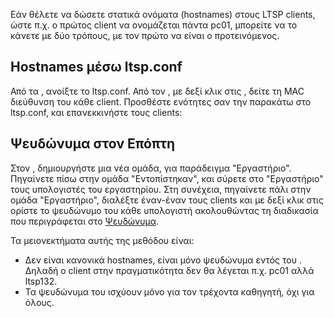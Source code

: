 Εάν θέλετε να δώσετε στατικά ονόματα (hostnames) στους LTSP clients,
ώστε π.χ. ο πρώτος client να ονομάζεται πάντα pc01, μπορείτε να το
κάνετε με δύο τρόπους, με τον πρώτο να είναι ο προτεινόμενος.

## Hostnames μέσω ltsp.conf

Από τα , ανοίξτε το ltsp.conf. Από τον , με δεξί κλικ στις , δείτε τη
MAC διεύθυνση του κάθε client. Προσθέστε ενότητες σαν την παρακάτω στο
ltsp.conf, και επανεκκινήστε τους clients:

## Ψευδώνυμα στον Επόπτη

Στον , δημιουργήστε μια νέα ομάδα, για παράδειγμα "Εργαστήριο".
Πηγαίνετε πίσω στην ομάδα "Εντοπίστηκαν", και σύρετε στο
"Εργαστήριο" τους υπολογιστές του εργαστηρίου. Στη συνέχεια,
πηγαίνετε πάλι στην ομάδα "Εργαστήριο", διαλέξτε έναν-έναν τους
clients  και με δεξί κλικ στις  ορίστε το ψευδώνυμο του κάθε υπολογιστή
ακολουθώντας τη διαδικασία που περιγράφεται στο
[Ψευδώνυμα](../../epoptes/Ετικέτες.md).

Τα μειονεκτήματα αυτής της μεθόδου είναι:

  - Δεν είναι κανονικά hostnames, είναι μόνο ψευδώνυμα εντός του .
    Δηλαδή ο client στην πραγματικότητα δεν θα λέγεται π.χ. pc01
    αλλά ltsp132.
  - Τα ψευδώνυμα του  ισχύουν μόνο για τον τρέχοντα καθηγητή, όχι για
    όλους.
